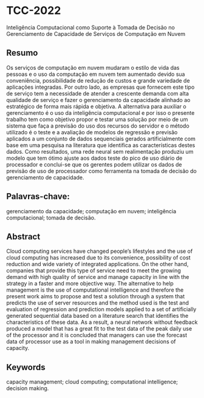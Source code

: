 # TCC-2022
Inteligência Computacional como Suporte à Tomada de Decisão no Gerenciamento de Capacidade de Serviços de Computação em Nuvem

## Resumo 
Os serviços de computação em nuvem mudaram o estilo de vida das pessoas e o uso da computação em nuvem tem aumentado devido sua conveniência, possibilidade de redução de custos e grande variedade de aplicações integradas. Por outro lado, as empresas que fornecem este tipo de serviço tem a necessidade de atender a crescente demanda com alta qualidade de serviço e fazer o gerenciamento da capacidade alinhado ao estratégico de forma mais rápida e objetiva. A alternativa para auxiliar o gerenciamento é o uso da inteligência computacional e por isso o presente trabalho tem como objetivo propor e testar uma solução por meio de um sistema que faça a previsão do uso dos recursos do servidor e o método utilizado é o teste e a avaliação de modelos de regressão e previsão aplicados a um conjunto de dados sequenciais gerados artificialmente com base em uma pesquisa na literatura que identifica as características destes dados. Como resultados, uma rede neural sem realimentação produziu um modelo que tem ótimo ajuste aos dados teste do pico de uso diário de processador e conclui-se que os gerentes podem utilizar os dados de previsão de uso de processador como ferramenta na tomada de decisão do gerenciamento de capacidade.
## Palavras-chave: 
gerenciamento da capacidade; computação em nuvem; inteligência computacional; tomada de decisão.

## Abstract
Cloud computing services have changed people’s lifestyles and the use of cloud computing has increased due to its convenience, possibility of cost reduction and wide variety of integrated applications. On the other hand, companies that provide this type of service need to meet the growing demand with high quality of service and manage capacity in line with the strategy in a faster and more objective way. The alternative to help management is the use of computational intelligence and therefore the present work aims to propose and test a solution through a system that predicts the use of server resources and the method used is the test and evaluation of regression and prediction models applied to a set of artificially generated sequential data based on a literature search that identifies the characteristics of these data. As a result, a neural network without feedback produced a model that has a great fit to the test data of the peak daily use of the processor and it is concluded that managers can use the forecast data of processor use as a tool in making management decisions of capacity.
## Keywords
capacity management; cloud computing; computational intelligence; decision making.
